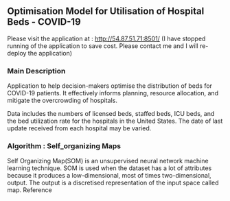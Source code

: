 ## Optimisation Model for Utilisation of Hospital Beds - COVID-19

Please visit the application at : http://54.87.51.71:8501/
(I have stopped running of the application to save cost. Please contact me and I will re-deploy the application)

### Main Description
Application to help decision-makers optimise the distribution of beds for COVID-19 patients. It effectively informs planning, resource allocation, and mitigate the overcrowding of hospitals.

Data includes the numbers of licensed beds, staffed beds, ICU beds, and the bed utilization rate for the hospitals in the United States. The date of last update received from each hospital may be varied.

### Algorithm : Self_organizing Maps
Self Organizing Map(SOM) is an unsupervised neural network machine learning technique. SOM is used when the dataset has a lot of attributes because it produces a low-dimensional, most of times two-dimensional, output. The output is a discretised representation of the input space called map. Reference
